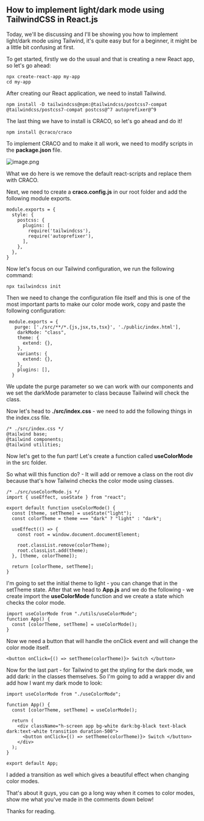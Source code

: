 ## How to implement light/dark mode using TailwindCSS in React.js

Today, we'll be discussing and I'll be showing you how to implement light/dark mode using Tailwind, it's quite easy but for a beginner, it might be a little bit confusing at first.  

To get started, firstly we do the usual and that is creating a new React app, so let's go ahead: 

```
npx create-react-app my-app
cd my-app
``` 

After creating our React application, we need to install Tailwind. 

```
npm install -D tailwindcss@npm:@tailwindcss/postcss7-compat @tailwindcss/postcss7-compat postcss@^7 autoprefixer@^9
```

The last thing we have to install is CRACO, so let's go ahead and do it!

```
npm install @craco/craco
```

To implement CRACO and to make it all work, we need to modify scripts in the **package.json** file. 

![image.png](https://cdn.hashnode.com/res/hashnode/image/upload/v1615888962715/B7Mr3U_We.png)

What we do here is we remove the default react-scripts and replace them with CRACO. 

Next, we need to create a **craco.config.js** in our root folder and add the following module exports.

```
module.exports = {
  style: {
    postcss: {
      plugins: [
        require('tailwindcss'),
        require('autoprefixer'),
      ],
    },
  },
}
```
Now let's focus on our Tailwind configuration, we run the following command:

```
npx tailwindcss init
```

Then we need to change the configuration file itself and this is one of the most important parts to make our color mode work, copy and paste the following configuration:

```
 module.exports = {
   purge: ['./src/**/*.{js,jsx,ts,tsx}', './public/index.html'],
    darkMode: "class",
    theme: {
      extend: {},
    },
    variants: {
      extend: {},
    },
    plugins: [],
  }
```

We update the purge parameter so we can work with our components and we set the darkMode parameter to class because Tailwind will check the class.

Now let's head to **./src/index.css** - we need to add the following things in the index.css file.

```
/* ./src/index.css */
@tailwind base;
@tailwind components;
@tailwind utilities;
```

Now let's get to the fun part! Let's create a function called **useColorMode** in the src folder. 

So what will this function do? - It will add or remove a class on the root div because that's how Tailwind checks the color mode using classes. 

```
/* ./src/useColorMode.js */
import { useEffect, useState } from "react";

export default function useColorMode() {
  const [theme, setTheme] = useState("light");
  const colorTheme = theme === "dark" ? "light" : "dark";

  useEffect(() => {
    const root = window.document.documentElement;

    root.classList.remove(colorTheme);
    root.classList.add(theme);
  }, [theme, colorTheme]);

  return [colorTheme, setTheme];
}
```

I'm going to set the initial theme to light - you can change that in the setTheme state. After that we head to **App.js** and we do the following - we create import the **useColorMode** function and we create a state which checks the color mode.

```
import useColorMode from "./utils/useColorMode";
function App() {
  const [colorTheme, setTheme] = useColorMode();
}
```

Now we need a button that will handle the onClick event and will change the color mode itself. 

```
<button onClick={() => setTheme(colorTheme)}> Switch </button>
```

Now for the last part - for Tailwind to get the styling for the dark mode, we add dark: in the classes themselves. So I'm going to add a wrapper div and add how I want my dark mode to look:

```
import useColorMode from "./useColorMode";

function App() {
  const [colorTheme, setTheme] = useColorMode();

  return (
    <div className="h-screen app bg-white dark:bg-black text-black dark:text-white transition duration-500">
      <button onClick={() => setTheme(colorTheme)}> Switch </button>
    </div>
  );
}

export default App;
```

I added a transition as well which gives a beautiful effect when changing color modes.

That's about it guys, you can go a long way when it comes to color modes, show me what you've made in the comments down below!

Thanks for reading.